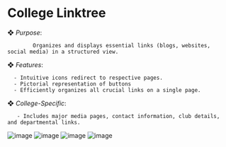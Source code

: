 # College Linktree

  ❖ *Purpose*:
  
            Organizes and displays essential links (blogs, websites, social media) in a structured view.

  ❖ *Features*: 
  
      - Intuitive icons redirect to respective pages.
      - Pictorial representation of buttons
      - Efficiently organizes all crucial links on a single page.

  ❖ *College-Specific*:
  
       - Includes major media pages, contact information, club details, and departmental links.
       
![image](https://github.com/user-attachments/assets/062e7fea-186b-4a72-a019-3b8974bd83d0)
![image](https://github.com/user-attachments/assets/6aafe66a-3fdd-4759-a59d-5271e46ec4a1)
![image](https://github.com/user-attachments/assets/67fa7873-12ac-4a8c-b7de-d6c0b6145712)
![image](https://github.com/user-attachments/assets/5028fbfb-c629-44f1-b4d1-004126995e43)
